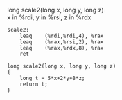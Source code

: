 long scale2(long x, long y, long z)  
x in %rdi, y in %rsi, z in %rdx  
```
scale2:
    leaq    (%rdi,%rdi,4), %rax
    leaq    (%rax,%rsi,2), %rax
    leaq    (%rax,%rdx,8), %rax
    ret
```

```
long scale2(long x, long y, long z)
{
    long t = 5*x+2*y+8*z;
    return t;
}
```
